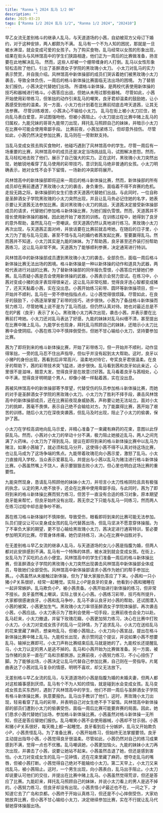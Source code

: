 ```yaml
---
title: "Ranma ½ 2024 乱马 1/2 06"
description: ""
date: 2025-03-23
tags: ["Ranma 1/2 2024 乱马 1/2", "Ranma 1/2 2024", "202410"]
---
```


早乙女流无差别格斗的继承人乱马，与天道道场的小茜，自幼被双方父母订下婚约，对于这种安排，两人都颇为不满。 乱马有一个不为人知的困扰，那就是一旦被水淋湿，就会变成可爱的女孩子。为了购买食物，乱马经常以女孩的形象出现，结果在街头与风林馆高中的学生们狭路相逢，他们正为一周后的比赛做准备，扬言要在此地解决乱马。 然而，这些人却被一个绷带缠身的人打倒。乱马以女性形象轻松击败了他们，引出了圣醉酒女子学院的黑玫瑰小太刀。 小太刀对乱马的实力表示赞赏，并自我介绍。风林馆高中新体操部的成员们哭诉着她们被黑玫瑰小太刀袭击，导致全体负伤，一周后的格斗新体操比赛面临无法出场的困境。 为了替朋友们报仇，小茜决定代替她们出场。 所谓格斗新体操，是两校代表使用新体操的技巧和器械进行格斗。小茜答应出战，但她从未用过那些器械。 尽管如此，小茜开始使用彩带练习，但笨拙的动作引来乱马的嘲笑，良牙君却温柔的鼓励她，让小茜感受到他的温柔。另一方面，小太刀也计划着在比赛前彻底击垮天道茜，让其无法参赛。 尽管训练艰苦，小茜决心不输给小太刀。 乱马在街上被小太刀拦住，她向乱马表白爱意，并试图强吻他，但被小茜阻止。小太刀提出在比赛中赌上乱马的归属权，九能兄妹的哥哥九能带刀出现，拜托乱马照顾自己的妹妹，并暗示小太刀在比赛中可能会使用卑鄙手段。 比赛前夜，小茜加紧练习，但却意外扭伤。 尽管如此，小茜仍然决定参加比赛，乱马则在一旁默默支持。

当乱马变成女孩去购买食物时，他碰巧遇到了风林馆高中的学生。尽管一周后有一场重要的比赛，风林馆高中的成员还是决定当场挑战乱马，试图解决恩怨。然而，乱马轻松地击败了他们，展示了自己强大的实力。正在这时，黑玫瑰小太刀突然出现，她敏锐地看穿了乱马使用的彩带技巧，意识到乱马绝非普通的女孩。小太刀明确表示，她对女性不会手下留情，一场新的冲突即将展开。

风林馆高中的新体操部即将迎来一周后的格斗新体操比赛，然而，新体操部的所有成员却在赛前遭遇了黑玫瑰小太刀的袭击，身负重伤，面临着不得不弃赛的危机。走投无路之际，新体操部的女生们恳求天道茜代替她们出战。与此同时，一位自称是圣醉酒女子学院黑玫瑰的小太刀突然出现，并且让乱马务必记住她的名字，她表示要让天道茜无法参加比赛。面对黑玫瑰小太刀的挑战，天道茜决定接受新体操部成员的请求，代替她们参加格斗新体操比赛，为她们报仇雪恨。然而，天道茜并不擅长使用新体操的器械，因此她开始了艰苦的训练。在训练过程中，她得到了良牙的意外帮助，虽然乱马在一旁嘲讽，但天道茜仍然认真地进行练习。黑玫瑰小太刀再次出现，与天道茜正面对峙，并放话要在比赛前就击垮她。在随后的日子里，小太刀为了能与乱马见面，甚至不惜与乱马的婚约者茜发起比赛，誓要赢得乱马。然而茜并不知道，小太刀其实是九能的妹妹。为了帮助茜，良牙甚至还乔装打扮帮助茜练习，这让乱马非常不爽。天道茜为了能够顺利参赛，决定通宵进行特训。

风林馆高中的新体操部成员遭到黑玫瑰小太刀的袭击，全部负伤，面临一周后格斗新体操比赛无法出场的困境。格斗新体操是一种以新体操的动作和道具为武器，两校代表进行对战的比赛。为了替新体操部的同伴报仇雪恨，小茜答应代替她们参赛。乱马质疑小茜是否会使用新体操的武器，小茜表示会努力尝试。在练习中，小茜对变成小猪的良牙表现得很亲近，这让乱马非常吃醋，觉得良牙连心智都变成猪了，还天天黏着小茜，实在没出息。小茜开始练习彩带、圆环等新体操项目，但一开始并不顺利，乱马在一旁不停地指指点点，让小茜觉得很烦躁。尽管如此，在良牙的鼓励下，小茜逐渐掌握了彩带的技巧，进步很快。小茜为了备战格斗新体操而努力练习，尽管她嘴上说不是为了乱马而战，但仍然认真对待。她也对最近总是不在的P酱（良牙）表示了关心。黑玫瑰小太刀再次出现，袭击小茜，并表示要在比赛前打垮她。小太刀还对乱马表达了好感，九能的妹妹对乱马纠缠不清，甚至提出在比赛中赌上乱马。九能学长也现身，拜托乱马照顾自己的妹妹，还暗示小太刀比赛中会使阴招。小茜在练习中不慎摔倒受伤，但她不甘心输给小太刀，坚持要参加比赛。

茜为了即将到来的格斗新体操比赛，开始了彩带练习，但一开始并不顺利，动作显得笨拙，一旁的乱马忍不住出声指导，但似乎并没有起到太大帮助。这时，良牙以小猪P的身份出现，茜看到后非常高兴，温柔地对待它，夸奖良牙君很温柔。在良牙的帮助下，茜的彩带技术突飞猛进，进步很快。乱马看到茜和良牙如此亲近，心里很不是滋味，醋意大发，觉得良牙是在故意讨好茜。乱马看着良牙与茜相处，心中不满，觉得良牙明明是个男人，却像小猪一样黏着茜，实在没出息。

茜被风林馆高中的新体操部寄予厚望，代替受伤的队员参加格斗新体操比赛，而她的对手是圣醉酒女子学院的黑玫瑰小太刀。小太刀为了胜利不择手段，袭击风林馆高中的新体操部成员，还在比赛前夜现身威胁茜，声称要让她无法站立。面对小太刀的挑衅，茜毫不畏惧，表示自己绝不会输给对方。为了能赢得比赛，茜开始了艰苦的训练。随后小太刀在深夜突袭茜，但乱马及时出现，阻止了小太刀的偷袭，保护了茜。

小太刀在学校高调地向乱马示爱，并精心准备了一束藏有麻药的花束，意图以此俘获乱马。然而，小茜对小太刀的举动十分不满，极力阻止她接近乱马，两人之间充满了火药味。小太刀为了得到乱马，提议在即将到来的格斗新体操比赛中以乱马为赌注，如果小茜输了，就必须和乱马分开，这使得小茜不得不认真对待这场比赛，也让乱马成为了这场争端的焦点。九能带着玫瑰花向小茜示爱，激怒了乱马。小太刀直接闯入学校，当众表示爱慕乱马，并提出与小茜以乱马为赌注进行格斗新体操比赛。小茜虽然嘴上不饶人，表示要狠狠击败小太刀，但心里也明白这场比赛的重要性。

九能突然现身，恳请乱马照顾他的妹妹小太刀，并坦言小太刀性格阴险且具有极强的执念，认定的男人绝不放手，还会在比赛中使用卑鄙手段。与此同时，茜为了即将到来的格斗新体操比赛而努力练习，但苦于一直没有合适的练习对象，原本期望良牙能来帮忙，但良牙始终没有出现，茜无奈之下只能与乱马一同练习，然而两人在练习过程中却总是争吵不断。

茜在练习格斗新体操时不慎摔倒，导致受伤，眼看即将到来的比赛可能无法参加。队员们提议让可以变身成女孩的乱马代替茜出场，但乱马坚决不愿意穿体操服。为了不辜负大家的期望，更不甘心输给黑玫瑰小太刀，茜决定进行通宵特训，誓必要参加明天的比赛。尽管身体疼痛，她仍坚持练习，决心在比赛中战胜对手。

在无差别格斗早乙女流的继承人乱马，与天道道场的女儿小茜是指腹为婚，但两人都对此安排感到不满。乱马有一个特殊的体质，被水泼到就会变成女孩。在街上，女乱马为了买吃的占点小便宜。风林馆高中的学生们准备一周后的格斗新体操比赛，但圣醉酒女子学院的黑玫瑰小太刀突然出现袭击风林馆高中新体操部全体成员，导致她们全部受伤。风林馆高中新体操部请求小茜作为她们的帮手参加比赛。。小茜虽然从未接触过新体操，但为了替大家报仇答应了下来。小茜和一只小猪小P关系很好，经常一起睡觉。实际上小P是良牙的变身，他看到小茜和猪睡在一起非常嫉妒。乱马欺负小P，被小茜责备。小茜开始进行新体操的练习，但非常不擅长。良牙虽然嘴上嘲讽，实际上很关心小茜。小茜练习彩带，技巧有所提升，大家都很感谢良牙。小茜和乱马争吵，乱马不承认良牙对小茜的帮助，还试图潜入小茜的被窝，小茜更加生气。黑玫瑰小太刀率领圣醉酒女子学院体操部，再次袭击小茜，小茜应战。小太刀表示为了胜利会使用一切手段，比赛前夜也会全力以赴。乱马赶来，小太刀撤退，并留下玫瑰花瓣。小茜更加努力练习，决心在比赛中打败小太刀。小太刀对变成女孩子的乱马一见钟情，为了追求乱马，小太刀在送给乱马的花束里藏了麻药，想亲吻乱马，但被小茜阻止。小太刀向小茜宣战，提出在格斗新体操比赛中赌上乱马。九能校长出现，表示赞同这个提议，并说如果小茜不想要乱马，输掉比赛即可。小太刀声称比赛结束后乱马就是她的了。九能校长还提醒乱马，小太刀认定的男人是逃不掉的。乱马和小茜开始为比赛做准备。另一方面，被当作猪的良牙一直在广岛和京都旅游。比赛前夜，小茜努力练习，不小心扭伤了脚。为了能够出场，小茜决定让乱马代替自己参加比赛，自己则在一旁指导。片尾曲表达了小茜对乱马复杂的情感，明明不喜欢，却又无法放下。

无差别格斗早乙女流的乱马，与天道道场的小茜是指腹为婚的未婚夫妻，但两人都对这桩婚事感到厌烦。乱马有个不为人知的烦恼，就是碰到水会变成女孩。乱马变成女孩去买东西时，遇到了风林馆高中的学生，他们不顾一周后与圣醉酒女子学院有格斗新体操比赛，执意要报仇。乱马出手教训了他们，这时，黑玫瑰小太刀出现，轻易看穿了乱马的彩带，并表明自己对女生绝不手下留情。风林馆高中新体操部的部员们遭到小太刀的偷袭受伤，面临一周后比赛可能要弃赛的局面。因此，她们恳求小茜代替她们出场，参加格斗新体操比赛。小茜虽然对格斗新体操一无所知，但还是答应替她们报仇。乱马嘲笑小茜不会使用器械，小茜却不甘示弱。小茜和猪小P关系很好，每天晚上都一起睡觉。良牙看到后十分嫉妒，乱马又开始欺负小P，小茜责怪乱马。为了准备比赛，小茜开始练习，但始终无法掌握要领。良牙主动提出指导小茜，小茜觉得良牙很温柔。尽管如此，小茜仍然对自己的练习成果感到不满，觉得一点也不优雅。乱马嘲讽她，小茜更加恼火。九能的妹妹小太刀再次出现，并袭击了小茜，说要让她站不起来。小茜虽然击退了她，但还是感到害怕。小太刀对变成女生的乱马一见钟情，还在花束里藏了麻药，想夺走乱马的嘴唇，但被小茜打断。小茜觉得自己绝对不能输给小太刀。第二天早上，小太刀又来找乱马，被小茜阻止。这时，一个男生出现，向小茜表白，乱马出手阻止。小太刀却说要认可他们的交往，并提出在比赛中赌上乱马。小茜虽然觉得荒谬，但还是答应了比赛。九能赶来，拜托乱马照顾自己的妹妹，并说小太刀看上的男人是逃不掉的。小茜努力练习，但良牙却没有出现。小茜责怪小P最近也不在，一问之下，才知道它去了广岛和京都。小茜终于开始认真练习，但还是不小心摔倒受伤，大家劝她放弃比赛，但小茜不甘心输给小太刀，决定继续参加比赛，实在不行就让乱马代替她穿体操服出场。